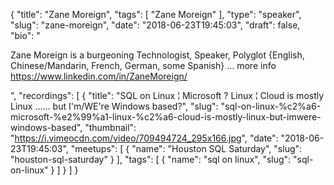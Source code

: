 {
  "title": "Zane Moreign",
  "tags": [
    "Zane Moreign"
  ],
  "type": "speaker",
  "slug": "zane-moreign",
  "date": "2018-06-23T19:45:03",
  "draft": false,
  "bio": "<p>Zane Moreign is a burgeoning Technologist, Speaker, Polyglot  {English, Chinese/Mandarin, French, German, some Spanish} … more info https://www.linkedin.com/in/ZaneMoreign/</p>",
  "recordings": [
    {
      "title": "SQL on Linux ¦ Microsoft ? Linux ¦ Cloud is mostly Linux …… but I'm/WE're Windows based?",
      "slug": "sql-on-linux-%c2%a6-microsoft-%e2%99%a1-linux-%c2%a6-cloud-is-mostly-linux-but-imwere-windows-based",
      "thumbnail": "https://i.vimeocdn.com/video/709494724_295x166.jpg",
      "date": "2018-06-23T19:45:03",
      "meetups": [
        {
          "name": "Houston SQL Saturday",
          "slug": "houston-sql-saturday"
        }
      ],
      "tags": [
        {
          "name": "sql on linux",
          "slug": "sql-on-linux"
        }
      ]
    }
  ]
}